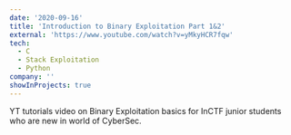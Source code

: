 ```yaml
---
date: '2020-09-16'
title: 'Introduction to Binary Exploitation Part 1&2'
external: 'https://www.youtube.com/watch?v=yMkyHCR7fqw'
tech:
  - C
  - Stack Exploitation
  - Python
company: ''
showInProjects: true
---
```


YT tutorials video on Binary Exploitation basics for InCTF junior students who are new in world of CyberSec.
